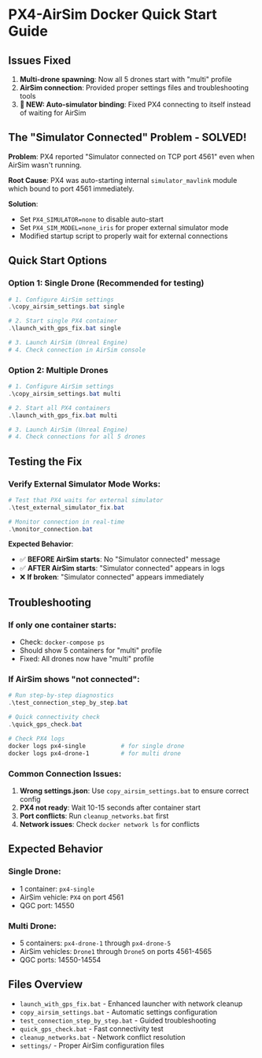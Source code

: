 # PX4-AirSim Docker Quick Start Guide

## Issues Fixed
1. **Multi-drone spawning**: Now all 5 drones start with "multi" profile
2. **AirSim connection**: Provided proper settings files and troubleshooting tools
3. **🔧 NEW: Auto-simulator binding**: Fixed PX4 connecting to itself instead of waiting for AirSim

## The "Simulator Connected" Problem - SOLVED!

**Problem**: PX4 reported "Simulator connected on TCP port 4561" even when AirSim wasn't running.

**Root Cause**: PX4 was auto-starting internal `simulator_mavlink` module which bound to port 4561 immediately.

**Solution**: 
- Set `PX4_SIMULATOR=none` to disable auto-start
- Set `PX4_SIM_MODEL=none_iris` for proper external simulator mode
- Modified startup script to properly wait for external connections

## Quick Start Options

### Option 1: Single Drone (Recommended for testing)
```powershell
# 1. Configure AirSim settings
.\copy_airsim_settings.bat single

# 2. Start single PX4 container
.\launch_with_gps_fix.bat single

# 3. Launch AirSim (Unreal Engine)
# 4. Check connection in AirSim console
```

### Option 2: Multiple Drones
```powershell
# 1. Configure AirSim settings
.\copy_airsim_settings.bat multi

# 2. Start all PX4 containers
.\launch_with_gps_fix.bat multi

# 3. Launch AirSim (Unreal Engine)
# 4. Check connections for all 5 drones
```

## Testing the Fix

### Verify External Simulator Mode Works:
```powershell
# Test that PX4 waits for external simulator
.\test_external_simulator_fix.bat

# Monitor connection in real-time
.\monitor_connection.bat
```

**Expected Behavior**:
- ✅ **BEFORE AirSim starts**: No "Simulator connected" message
- ✅ **AFTER AirSim starts**: "Simulator connected" appears in logs
- ❌ **If broken**: "Simulator connected" appears immediately

## Troubleshooting

### If only one container starts:
- Check: `docker-compose ps`
- Should show 5 containers for "multi" profile
- Fixed: All drones now have "multi" profile

### If AirSim shows "not connected":
```powershell
# Run step-by-step diagnostics
.\test_connection_step_by_step.bat

# Quick connectivity check
.\quick_gps_check.bat

# Check PX4 logs
docker logs px4-single          # for single drone
docker logs px4-drone-1         # for multi drone
```

### Common Connection Issues:
1. **Wrong settings.json**: Use `copy_airsim_settings.bat` to ensure correct config
2. **PX4 not ready**: Wait 10-15 seconds after container start
3. **Port conflicts**: Run `cleanup_networks.bat` first
4. **Network issues**: Check `docker network ls` for conflicts

## Expected Behavior

### Single Drone:
- 1 container: `px4-single`
- AirSim vehicle: `PX4` on port 4561
- QGC port: 14550

### Multi Drone:
- 5 containers: `px4-drone-1` through `px4-drone-5`
- AirSim vehicles: `Drone1` through `Drone5` on ports 4561-4565
- QGC ports: 14550-14554

## Files Overview
- `launch_with_gps_fix.bat` - Enhanced launcher with network cleanup
- `copy_airsim_settings.bat` - Automatic settings configuration
- `test_connection_step_by_step.bat` - Guided troubleshooting
- `quick_gps_check.bat` - Fast connectivity test
- `cleanup_networks.bat` - Network conflict resolution
- `settings/` - Proper AirSim configuration files